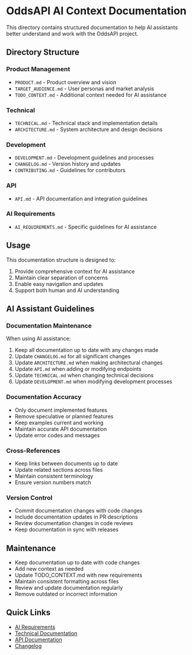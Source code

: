 # OddsAPI AI Context Documentation

This directory contains structured documentation to help AI assistants better understand and work with the OddsAPI project.

## Directory Structure

### Product Management
- `PRODUCT.md` - Product overview and vision
- `TARGET_AUDIENCE.md` - User personas and market analysis
- `TODO_CONTEXT.md` - Additional context needed for AI assistance

### Technical
- `TECHNICAL.md` - Technical stack and implementation details
- `ARCHITECTURE.md` - System architecture and design decisions

### Development
- `DEVELOPMENT.md` - Development guidelines and processes
- `CHANGELOG.md` - Version history and updates
- `CONTRIBUTING.md` - Guidelines for contributors

### API
- `API.md` - API documentation and integration guidelines

### AI Requirements
- `AI_REQUIREMENTS.md` - Specific guidelines for AI assistance

## Usage
This documentation structure is designed to:
1. Provide comprehensive context for AI assistance
2. Maintain clear separation of concerns
3. Enable easy navigation and updates
4. Support both human and AI understanding

## AI Assistant Guidelines

### Documentation Maintenance
When using AI assistance:
1. Keep all documentation up to date with any changes made
2. Update `CHANGELOG.md` for all significant changes
3. Update `ARCHITECTURE.md` when making architectural changes
4. Update `API.md` when adding or modifying endpoints
5. Update `TECHNICAL.md` when changing technical decisions
6. Update `DEVELOPMENT.md` when modifying development processes

### Documentation Accuracy
- Only document implemented features
- Remove speculative or planned features
- Keep examples current and working
- Maintain accurate API documentation
- Update error codes and messages

### Cross-References
- Keep links between documents up to date
- Update related sections across files
- Maintain consistent terminology
- Ensure version numbers match

### Version Control
- Commit documentation changes with code changes
- Include documentation updates in PR descriptions
- Review documentation changes in code reviews
- Keep documentation in sync with releases

## Maintenance
- Keep documentation up to date with code changes
- Add new context as needed
- Update TODO_CONTEXT.md with new requirements
- Maintain consistent formatting across files
- Review and update documentation regularly
- Remove outdated or incorrect information

## Quick Links
- [AI Requirements](AI_REQUIREMENTS.md)
- [Technical Documentation](technical/TECHNICAL.md)
- [API Documentation](api/API.md)
- [Changelog](development/CHANGELOG.md)
